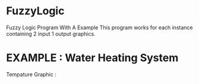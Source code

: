 # FuzzyLogic
Fuzzy Logic Program With A Example
This program works for each instance containing 2 input 1 output graphics.

# EXAMPLE : Water Heating System

Tempature Graphic :
